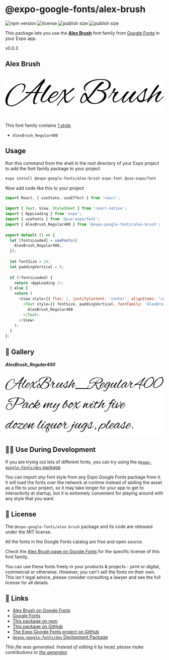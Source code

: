 # @expo-google-fonts/alex-brush

![npm version](https://flat.badgen.net/npm/v/@expo-google-fonts/alex-brush)
![license](https://flat.badgen.net/github/license/expo/google-fonts)
![publish size](https://flat.badgen.net/packagephobia/install/@expo-google-fonts/alex-brush)
![publish size](https://flat.badgen.net/packagephobia/publish/@expo-google-fonts/alex-brush)

This package lets you use the [**Alex Brush**](https://fonts.google.com/specimen/Alex+Brush) font family from [Google Fonts](https://fonts.google.com/) in your Expo app.

v0.0.3

## Alex Brush

![Alex Brush](./font-family.png)

This font family contains [1 style](#gallery).

- `AlexBrush_Regular400`

## Usage

Run this command from the shell in the root directory of your Expo project to add the font family package to your project
```sh
expo install @expo-google-fonts/alex-brush expo-font @use-expo/font
```

Now add code like this to your project
```js
import React, { useState, useEffect } from 'react';

import { Text, View, StyleSheet } from 'react-native';
import { AppLoading } from 'expo';
import { useFonts } from '@use-expo/font';
import { AlexBrush_Regular400 } from '@expo-google-fonts/alex-brush';

export default () => {
  let [fontsLoaded] = useFonts({
    AlexBrush_Regular400,
  });

  let fontSize = 24;
  let paddingVertical = 6;

  if (!fontsLoaded) {
    return <AppLoading />;
  } else {
    return (
      <View style={{ flex: 1, justifyContent: 'center', alignItems: 'center' }}>
        <Text style={{ fontSize, paddingVertical, fontFamily: 'AlexBrush_Regular400' }}>
          AlexBrush_Regular400
        </Text>
      </View>
    );
  }
};

```

## 🔡 Gallery

##### AlexBrush_Regular400
![AlexBrush_Regular400](./eb8044f112b9878ec59f0825d91a9f011fc4925ce2272737c02ce2be161c3efd.ttf.png)


## 👩‍💻 Use During Development

If you are trying out lots of different fonts, you can try using the [`@expo-google-fonts/dev` package](https://github.com/expo/google-fonts/tree/master/font-packages/dev#readme).

You can import *any* font style from any Expo Google Fonts package from it. It will load the fonts
over the network at runtime instead of adding the asset as a file to your project, so it may take longer
for your app to get to interactivity at startup, but it is extremely convenient
for playing around with any style that you want.

## 📖 License

The `@expo-google-fonts/alex-brush` package and its code are released under the MIT license.

All the fonts in the Google Fonts catalog are free and open source.

Check the [Alex Brush page on Google Fonts](https://fonts.google.com/specimen/Alex+Brush) for the specific license of this font family.

You can use these fonts freely in your products & projects - print or digital, commercial or otherwise. However, you can't sell the fonts on their own. This isn't legal advice, please consider consulting a lawyer and see the full license for all details.

## 🔗 Links

- [Alex Brush on Google Fonts](https://fonts.google.com/specimen/Alex+Brush)
- [Google Fonts](https://fonts.google.com/)
- [This package on npm](https://www.npmjs.com/package/@expo-google-fonts/alex-brush)
- [This package on GitHub](https://github.com/expo/google-fonts/tree/master/font-packages/alex-brush)
- [The Expo Google Fonts project on GitHub](https://github.com/expo/google-fonts)
- [`@expo-google-fonts/dev` Devlopment Package](https://github.com/expo/google-fonts/tree/master/font-packages/dev)


*This file was generated. Instead of editing it by head, please make contributions to [the generator](https://github.com/expo/google-fonts/tree/master/packages/generator)*
